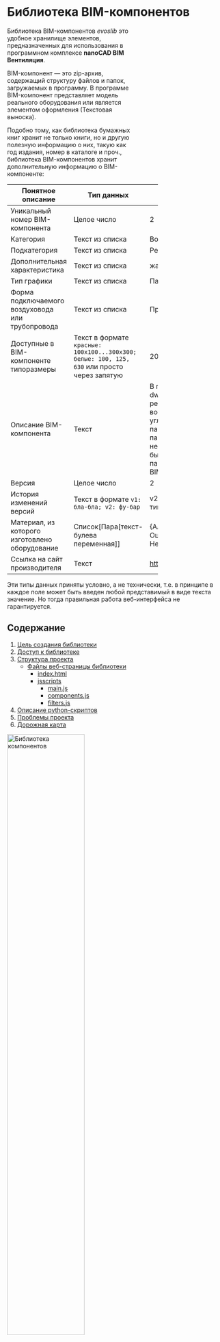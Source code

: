 # Библиотека BIM-компонентов


<div style="max-width: 60%;">
<p>Библиотека BIM-компонентов <i>evoslib</i> это удобное хранилище элементов, предназначенных для использования в программном комплексе <b>nanoCAD BIM Вентиляция</b>.</p>

<p>BIM-компонент — это zip-архив, содержащий структуру файлов и папок, загружаемых в программу. В программе BIM-компонент представляет модель реального оборудования или является элементом оформления (Текстовая выноска).</p>

<p>Подобно тому, как библиотека бумажных книг хранит не только книги, но и другую полезную информацию о них, такую как год издания, номер в каталоге и проч., библиотека BIM-компонентов хранит дополнительную информацию о BIM-компоненте:
</p>
</div>
<div style="max-width: 70%;">

| Понятное описание                                | Тип данных                                                                                  | Пример                                                                                                                                                                          |   |   |   |
|--------------------------------------------------|---------------------------------------------------------------------------------------------|---------------------------------------------------------------------------------------------------------------------------------------------------------------------------------|---|---|---|
| Уникальный номер BIM-компонента                  | Целое число                                                                                 | 2                                                                                                                                                                               |   |   |   |
| Категория                                        | Текст из списка                                                                             | Воздухораспределители                                                                                                                                                           |   |   |   |
| Подкатегория                                     | Текст из списка                                                                             | Решетка                                                                                                                                                                         |   |   |   |
| Дополнительная характеристика                    | Текст из списка                                                                             | жалюзийная                                                                                                                                                                      |   |   |   |
| Тип графики                                      | Текст из списка                                                                             | Параметрическая                                                                                                                                                                 |   |   |   |
| Форма подключаемого воздуховода или трубопровода | Текст из списка                                                                             | Прямоугольный                                                                                                                                                                   |   |   |   |
| Доступные в BIM-компоненте типоразмеры           | Текст в формате `красные: 100x100...300x300; белые: 100, 125, 630` или просто через запятую | 200x200, 300x300                                                                                                                                                                |   |   |   |
| Описание BIM-компонента                          | Текст                                                                                       | В параметрической dwg-графике реализована возможность поворота угла ламелей по параметру. Этот параметр при необходимости может быть вынесен в параметры nanoCAD BIM Вентиляция |   |   |   |
| Версия                                           | Целое число                                                                                 | 2                                                                                                                                                                               |   |   |   |
| История изменений версий                         | Текст в формате `v1: бла-бла; v2: фу-бар`                                                   | v2: добавлены новые типоразмеры                                                                                                                                                 |   |   |   |
| Материал, из которого изготовлено оборудование   | Список[Пара[текст-булева переменная]]                                                       | {Алюминий: Да, Оцинкованная сталь: Нет, ...}                                                                                                                                    |   |   |   |
| Ссылка на сайт производителя                     | Текст                                                                                       | http://vo.ru                                                                                                                                                                    |   |   |   |

</div>

Эти типы данных приняты условно, а не технически, т.е. в принципе в каждое поле может быть введен любой представимый в виде текста значение. Но тогда правильная работа веб-интерфейса не гарантируется. 

## Содержание

1. [Цель создания библиотеки](#цель-создания-библиотеки)
2. [Доступ к библиотеке](#доступ-к-библиотеке)
3. [Структура проекта](#структура-проекта)
   - [Файлы веб-страницы библиотеки](#файлы-веб-страницы-библиотеки)
     - [index.html](#indexhtml)
     - [jsscripts](#jsscripts)
       - [main.js](#mainjs)
       - [components.js](#componentsjs)
       - [filters.js](#filtersjs)
4. [Описание python-скриптов](#Описание-python-скриптов)
5. [Проблемы проекта](#Проблемы-проекта)
6. [Дорожная карта](#Дорожная-карта)


<img src="./git/readme/base.png" alt="Библиотека компонентов" style="width: 60%;"></img>


# Цель создания библиотеки:

- собрать BIM-компоненты из разных источников в одном месте для получения актуальной информации о их наличии
- дать возможность быстрой фильтрации BIM-компонентов по различным параметрам для удобства их поиска
- проводить версионирование BIM-компонентов


# Доступ к библиотеке

Библиотека компонентов доступна на GitHub Pages по адресу: [https://nanoib.github.io/evoslib/](https://nanoib.github.io/evoslib/).

GitHub Pages — это сервис, предоставляемый GitHub для хостинга статических веб-страниц прямо из репозиториев GitHub.


# Структура проекта

Проект организован в несколько основных директорий и файлов:
## Файлы веб-страницы библиотеки

- **index.html**: Файл с разметкой веб-страницы проекта. Размещает основные элементы веб-страницы: заголовок, шапка, боковая секция фильтра, сетка BIM-компонентов. Хранит теги для поисковика. Загружает файлы JavaScript.
- **jsscripts**: папка с JavaScript-скриптами. Они улучшают веб-интерфейс и предоставляют дополнительную функциональность.

    ### **main.js**
    Этот модуль отвечает за инициализацию веб-приложения. Он устанавливает глобальные переменные фильтров и загружает данные BIM-компонентов из файла `Base.json`. После загрузки данных он инициализирует фильтры и отображает BIM-компоненты.

    ### **components.js**
    Этот модуль обрабатывает отображение BIM-компонентов на веб-странице. Он создает необходимые HTML-элементы (плитки) для каждого BIM-компонента и добавляет их в сетку компонентов. Также он устанавливает обработчики событий для открытия модального окна при клике на BIM-компонент.

    Текст в плитке имеет дополнительное правило отображения:
    - если *Дополнительная характеристика* (`component.surname`) для BIM-компонента не определена, то она не отображается; отделяющий это поле пробел в этом случае тоже не отображается 

    ### **filters.js**
    Этот модуль управляет функциональностью фильтров. Он инициализирует фильтры на основе данных BIM-компонентов, и отображает их по разделам фильтрации, прописанным в коде: "Техническая категория", "Производитель", "Тип графики" и "Форма". Также он применяет фильтры к данным BIM-компонентов и обновляет отображаемые компоненты соответственно. Кроме того, он предоставляет функцию сброса для очистки всех фильтров.

    - Фильтры внутри каждой из категорий работают по принципу ИЛИ (т.е. выбрав двух производителей, вы увидите BIM-компоненты каждого из двух производителей), а фильтры различных категорий работают по принципу И (т.е. добавив к тем фильтрам по производителям еще и фильтры из других категорий, например "Тип графики" = *Параметрическая графика* и "Форма" = *Круглый*, вы увидите только круглые и параметрические BIM-компоненты именно этих производителей).

    - Как было упомянуто, разделы фильтрации прописаны в коде. Однако сами категории фильтрации (прописанные рядом с чекбоксами) создаются динамически на основании данных в базе. Эти категории и подкатегории динамически (то есть прямо при открытии страницы, во время работы скрипта) создаются скриптом `filters.js` на основании данных из `Base.json`. 

        Таким образом, например, для создания новой категории оборудования *Изоляция воздуховодов* с подкатегориями *Трубчатая изоляция* и *Листовая изоляция*, администратору базы данных достаточно добавить в файл `Base.xlsx` две новых строчки с данными новых компонентов: столбец `siteCategory` у обоих должен быть заполнен *Изоляция воздуховодов*, а столбец `technicalCategory` заполнен *Трубчатая изоляция* для первого и *Листовая изоляция* для второго компонента. Далее разместить в папке **im** изображения для компонентов и запустить скрипт **xlsxtojson.py**. 

        И все!

    ### **modal.js**
    Этот модуль управляет функциональностью модального окна. Он определяет функцию *openModal*, которая заполняет модальное окно деталями выбранного BIM-компонента и отображает его. Модальное окно включает информацию, такую как изображение BIM-компонента, техническая категория, дополнительные характеристики и описание.

    - Текст в модальном окне имеет дополнительные правила отображения:
        - если *Типоразмеры* содержат точку с запятой `;`, текст после нее переносится на новую строку
        - если *Форма* или *Типоразмеры* имеют в xlsx/json значение *Не применимо*, то эти поля не отображаются

    ### **.nojekyll**
    Файл `.nojekyll` используется для отключения обработки Jekyll на GitHub Pages, что позволяет использовать произвольные файлы и директории. Не ясно, почему это необходимо, но без этого файла скрипт не мог прочитать файл `Base.json`. 

- **styles.css**: CSS-стили, применяемые к веб-интерфейсу библиотеки. Обеспечивают визуально привлекательный вид.

## Хранение и подготовка данных

### **db**
Содержит файлы данных: `Base.json`, `Base.xlsx`. Эти файлы являются источниками данных для проекта. 

В `Base.xlsx` администратор библиотеки вносит данные, получаемые от производителей оборудования: названия BIM-компонентов, их категорию, типоразмеры и другую информацию о них, а также имена скриншотов.
Из `Base.json` происходит чтение данных при отрисовке веб-страницы. 

### **im**
Содержит изображения BIM-компонентов. Это скриншоты из программы.

### **pyscripts**
Содержит Python-скрипты, помогающие администрировать базу данных. Каждый скрипт со вспомогательными файлами находится в своей папке: `cropwhite`, `rename`, и `xlsxtojson`.


# Описание python-скриптов
- **cropwhite**: Скрипт `cropwhite.py` предназначен для обработки изображений компонентов. Он выполняет обрезку скриншотов, удаляя лишние белые поля вокруг компонентов, и добавляет белую границу заданного размера для достижения нужного соотношения сторон изображений. Это помогает стандартизировать внешний вид изображений компонентов в библиотеке.
- **rename**: Скрипт `rename.py` используется для переименования файлов изображений компонентов. Эта необходимость возникает в связи с необходимостью ручного создания скриншотов (при этом трудно проконтролировать консистентность), но желанием иметь унифицированные имена изображений. В данный момент унифицированный код изображений задается в `Base.xlsx`, далее вручную переносится в текстовый файл перед запуском `rename.py`.
- **xlsxtojson**: Скрипт `xlsxtojson.py` преобразует данные из Excel файла (`Base.xlsx`) в формат JSON (`Base.json`). Это необходимо для того, чтобы данные о компонентах могли быть легко использованы JavaScript.

Все скрипты можно запускать двойным кликом из Проводника Windows.

# Проблемы проекта
Проект имеет недостатки, которые могут повлиять на его эффективность и удобство использования:

- **Проблемы при большом количестве компонентов**: При многократном увеличении количества компонентов в библиотеке, производительность скриптов может значительно снизиться, браузер будет тормозить, а страницей будет неудобно пользоваться. Это может привести к замедлению работы веб-интерфейса и ухудшению пользовательского опыта.

- **Отсутствие ссылок на скачивание каждого компонента индивидуально**: В проекте нет возможности скачивания отдельных компонентов напрямую с веб-страницы. Потому что эти отдельные компоненты вообще отдельно-то еще и не подготовлены.

Имеются планы на исправление недостатков.

## Дорожная карта

Проект не имеет дорожной карты.